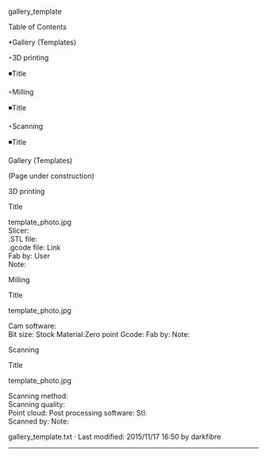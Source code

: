 

gallery_template

  

Table of Contents


•Gallery (Templates)

◦3D printing

◾Title



◦Milling

◾Title



◦Scanning

◾Title



 
Gallery (Templates)


(Page under construction) 

3D printing



Title



template_photo.jpg  
Slicer:   
.STL file:   
.gcode file:  Link  
Fab by:  User  
Note:   

Milling



Title


template_photo.jpg 

Cam software:  
Bit size: 
Stock Material:Zero point 
Gcode: 
Fab by: 
Note: 

Scanning



Title


template_photo.jpg 

Scanning method:  
Scanning quality:  
Point cloud: 
Post processing software: 
Stl:  
Scanned by: 
Note: 



  
gallery_template.txt · Last modified: 2015/11/17 16:50 by darkfibre
 
--------------------------------------------------------------------------------
